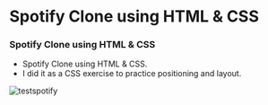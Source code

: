 # Spotify Clone using HTML & CSS

### Spotify Clone using HTML & CSS

- Spotify Clone using HTML & CSS.
- I did it as a CSS exercise to practice positioning and layout.

![testspotify](/preview.png)
